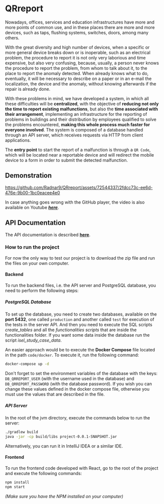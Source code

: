 # QRreport

Nowadays, offices, services and education infrastructures have more and more points of common use, and in these places there are more and more devices, such as taps, flushing systems, switches, doors, among many others.
    
With the great diversity and high number of devices, when a specific or more general device breaks down or is inoperable, such as an electrical problem, the procedure to report it is not only very laborious and time expensive, but also very confusing, because, usually, a person never knows the procedure to report the problem, from whom to talk about it, to the place to report the anomaly detected. When already knows what to do, eventually, it will be necessary to describe on a paper or in an e-mail the localization, the device and the anomaly, without knowing afterwards if the repair is already done.
    
With these problems in mind, we have developed a system, in which all these difficulties will be **centralized**, with the objective of **reducing not only the time to report existing malfunctions**, but also the **time associated with their arrangement**, implementing an infrastructure for the reporting of problems in buildings and their distribution by employees qualified to solve the problems encountered, **making this whole process much faster for everyone involved**. The system is composed of a database handled through an API server, which receives requests via HTTP from client applications.
    
The **entry point** to start the report of a malfunction is through a `QR Code`, which will be located near a reportable device and will redirect the mobile device to a form in order to submit the detected malfunction.

## Demonstration

https://github.com/Radnar9/QRreport/assets/72544337/2fdcc73c-ee6d-476e-9b00-1bc0eacee4e0

In case anything goes wrong with the GitHub player, the video is also available on Youtube [***here***](https://youtu.be/hCPL6Q3TqVw).

## API Documentation

The API documentation is described [**here**](./docs/api/README.md).

### How to run the project

For now the only way to test our project is to download the zip file and run the files on your own computer.

#### Backend
To run the backend files, i.e. the API server and PostgreSQL database, you need to perform the following steps:

##### PostgreSQL Database
To set up the database, you need to create two databases, available on the **port 5432**, one called `production` and another called `test` for execution of the tests in the server API. And then you need to execute the SQL scripts *create_tables* and all the *functionalities scripts* that are inside the functionalities folder. If you want some data inside the database run the script *isel_study_case_data*.

An easier approach would be to execute the **Docker Compose** file located in the path `code/docker`. To execute it, run the following command: 
```bash
docker-compose up -d
```

Don't forget to set the environment variables of the database with the keys: `DB_QRREPORT_USER` (with the username used in the database) and `DB_QRREPORT_PASSWORD` (with the database password). If you wish you can change these values defined in the docker compose file, otherwise you must use the values that are described in the file.

##### API Server
In the root of the jvm directory, execute the commands below to run the server:
```bash
./gradlew build
java -jar -cp build/libs project-0.0.1-SNAPSHOT.jar
```

Alternatively, you can run it in IntelliJ IDEA or a similar IDE.

#### Frontend
To run the frontend code developed with React, go to the root of the project and execute the following commands:
```bash
npm install
npm start
```

*(Make sure you have the NPM installed on your computer)*
